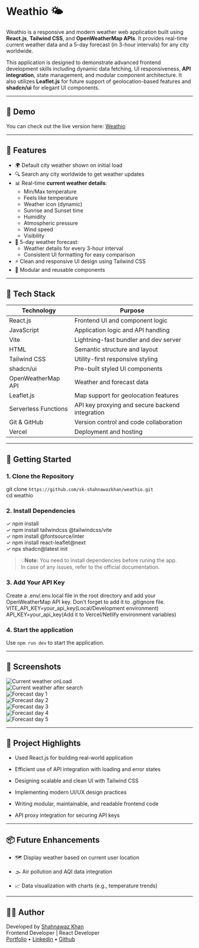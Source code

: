 # Weathio 🌤️

Weathio is a responsive and modern weather web application built using **React.js**, **Tailwind CSS**, and **OpenWeatherMap APIs**. It provides real-time current weather data and a 5-day forecast (in 3-hour intervals) for any city worldwide.

This application is designed to demonstrate advanced frontend development skills including dynamic data fetching, UI responsiveness, **API integration**, state management, and modular component architecture. It also utilizes **Leaflet.js** for future support of geolocation-based features and **shadcn/ui** for elegant UI components.

---

## 🚀 Demo

You can check out the live version here: [Weathio](https://weathio.vercel.app/)

---

## 🌟 Features

- 🌍 Default city weather shown on initial load
- 🔍 Search any city worldwide to get weather updates
- 📊 Real-time **current weather details**:
  - Min/Max temperature
  - Feels like temperature
  - Weather icon (dynamic)
  - Sunrise and Sunset time
  - Humidity
  - Atmospheric pressure
  - Wind speed
  - Visibility
- 📅 5-day weather forecast:
  - Weather details for every 3-hour interval
  - Consistent UI formatting for easy comparison
- ⚡ Clean and responsive UI design using Tailwind CSS
- 🧩 Modular and reusable components

---

## 🔧 Tech Stack

| Technology           | Purpose                                         |
| -------------------- | ----------------------------------------------- |
| React.js             | Frontend UI and component logic                 |
| JavaScript           | Application logic and API handling              |
| Vite                 | Lightning-fast bundler and dev server           |
| HTML                 | Semantic structure and layout                   |
| Tailwind CSS         | Utility-first responsive styling                |
| shadcn/ui            | Pre-built styled UI components                  |
| OpenWeatherMap API   | Weather and forecast data                       |
| Leaflet.js           | Map support for geolocation features            |
| Serverless Functions | API key proxying and secure backend integration |
| Git & GitHub         | Version control and code collaboration          |
| Vercel               | Deployment and hosting                          |

---

## 🧩 Getting Started

### 1. Clone the Repository

git clone `https://github.com/sk-shahnawazkhan/weathio.git`  
cd weathio

### 2. Install Dependencies

✓ npm install  
✓ npm install tailwindcss @tailwindcss/vite  
✓ npm install @fontsource/inter  
✓ npm install react-leaflet@next  
✓ npx shadcn@latest init

> 💡**Note:** You need to install dependencies before runing the app.  
> In case of any issues, refer to the official documentation.

### 3. Add Your API Key

Create a .env/.env.local file in the root directory and add your OpenWeatherMap API key. Don't forget to add it to .gitignore file.  
VITE_API_KEY=your_api_key(Local/Development environment)  
API_KEY=your_api_key(Add it to Vercel/Netlify environment variables)

### 4. Start the application

Use `npm run dev` to start the application.

---

## 📸 Screenshots

![Current weather onLoad](./src/assets/images/current-onload.png)  
![Current weather after search](./src/assets/images/current-onsearch.png)  
![Forecast day 1](./src/assets/images/forecast-day1.png)  
![Forecast day 2](./src/assets/images/forecast-day2.png)  
![Forecast day 3](./src/assets/images/forecast-day3.png)  
![Forecast day 4](./src/assets/images/forecast-day4.png)  
![Forecast day 5](./src/assets/images/forecast-day5.png)

---

## 🧠 Project Highlights

- Used React.js for building real-world application

- Efficient use of API integration with loading and error states

- Designing scalable and clean UI with Tailwind CSS

- Implementing modern UI/UX design practices

- Writing modular, maintainable, and readable frontend code

- API proxy integration for securing API keys

---

## 📦 Future Enhancements

- 🗺️ Display weather based on current user location

- 🌫️ Air pollution and AQI data integration

- 📈 Data visualization with charts (e.g., temperature trends)

---

## 👨‍💻 Author

Developed by [Shahnawaz Khan](https://shahnawazkhan.vercel.app/)  
Frontend Developer | React Developer  
[Portfolio](https://shahnawazkhan.vercel.app/) • [Linkedin](https://www.linkedin.com/in/sk-shahnawazkhan) • [Github](https://github.com/sk-shahnawazkhan)
